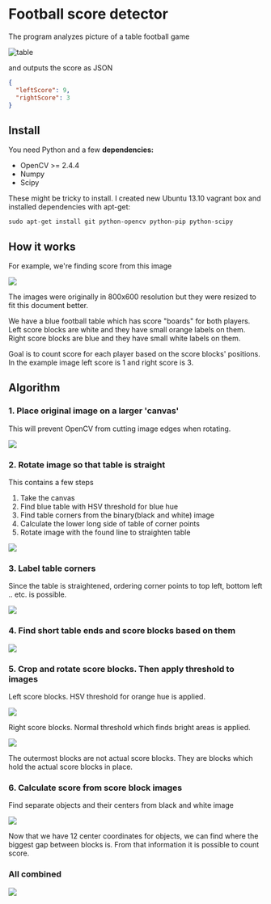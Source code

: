 # Football score detector

The program analyzes picture of a table football game

![table](docs/table.jpg)

and outputs the score as JSON

```json
{
  "leftScore": 9,
  "rightScore": 3
}
```

## Install

You need Python and a few **dependencies:**

- OpenCV >= 2.4.4
- Numpy
- Scipy

These might be tricky to install. I created new Ubuntu 13.10 vagrant box and installed dependencies with apt-get:

    sudo apt-get install git python-opencv python-pip python-scipy


## How it works

For example, we're finding score from this image

![](docs/algorithm/testdata.jpg)

The images were originally in 800x600 resolution but they were resized to fit this document better.

We have a blue football table which has score "boards" for both players. Left score blocks are white and they have small orange labels on them. Right score blocks are blue and they have small white labels on them.

Goal is to count score for each player based on the score blocks' positions. In the example image left score is 1 and right score is 3.

## Algorithm

### **1. Place original image on a larger 'canvas'**

This will prevent OpenCV from cutting image edges when rotating.

![](docs/algorithm/large.jpg)

### **2. Rotate image so that table is straight**

This contains a few steps

1. Take the canvas
2. Find blue table with HSV threshold for blue hue
3. Find table corners from the binary(black and white) image
4. Calculate the lower long side of table of corner points
5. Rotate image with the found line to straighten table

![](docs/algorithm/straighten_table.gif)

### **3. Label table corners**

Since the table is straightened, ordering corner points to top left, bottom left .. etc. is possible.

![](docs/algorithm/label_corners.gif)

### **4. Find short table ends and score blocks based on them**

![](docs/algorithm/find_score_blocks.gif)

### **5. Crop and rotate score blocks. Then apply threshold to images**

Left score blocks. HSV threshold for orange hue is applied.

![](docs/algorithm/left_threshold.gif)

Right score blocks. Normal threshold which finds bright areas is applied.

![](docs/algorithm/right_threshold.gif)

The outermost blocks are not actual score blocks. They are blocks which hold the actual score blocks in place.

### **6. Calculate score from score block images**

Find separate objects and their centers from black and white image

![](docs/algorithm/centers_left.jpg)

Now that we have 12 center coordinates for objects, we can find where the biggest gap between blocks is. From that information it is possible to count score.

### All combined

![](docs/algorithm/algorithm.gif)

